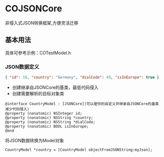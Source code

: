 # COJSONCore
非侵入式JSON转换框架,方便灵活迁移

## 基本用法

<p>具体可参考示例：COTestModel.h
</p>

### JSON数据定义
```json
{ "id": 10, "country": "Germany", "dialCode": 49, "isInEurope": true }
```
- 创建继承自JSONCore的基类，最低代码侵入
- 创建需要解析的目标对象类
```objc
@interface CountryModel : [JSONCore](可以是你的自定义并继承自JSONCore的基类减少代码侵入)
@property (nonatomic) NSInteger id;
@property (nonatomic) NSString *country;
@property (nonatomic) NSString *dialCode;
@property (nonatomic) BOOL isInEurope;
@end
```

将JSON数据转换为Model对象

```objc
CountryModel *country = [CountryModel objectFromJSONString:myJson];
```
